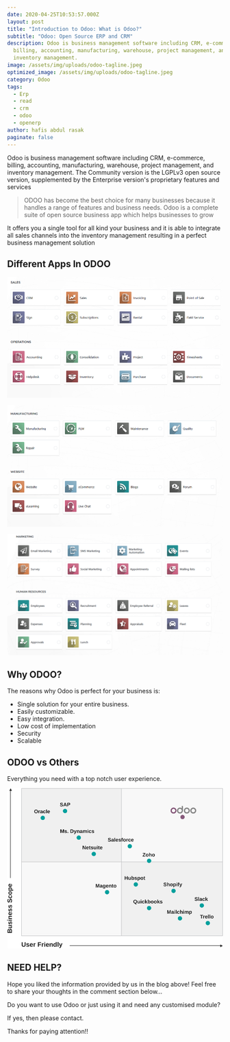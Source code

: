 ```yaml
---
date: 2020-04-25T10:53:57.000Z
layout: post
title: "Introduction to Odoo: What is Odoo?"
subtitle: "Odoo: Open Source ERP and CRM"
description: Odoo is business management software including CRM, e-commerce,
  billing, accounting, manufacturing, warehouse, project management, and
  inventory management.
image: /assets/img/uploads/odoo-tagline.jpeg
optimized_image: /assets/img/uploads/odoo-tagline.jpeg
category: Odoo
tags:
  - Erp
  - read
  - crm
  - odoo
  - openerp
author: hafis abdul rasak
paginate: false
---
```

Odoo is business management software including CRM, e-commerce, billing, accounting, manufacturing, warehouse, project management, and inventory management. The Community version is the LGPLv3 open source version, supplemented by the Enterprise version's proprietary features and services

> ODOO has become the best choice for many businesses because it handles a range of features and business needs. Odoo is a complete suite of open source business app which helps businesses to grow

It offers you a single tool for all kind your business and it is able to integrate all sales channels into the inventory management resulting in a perfect business management solution

<!--page-->

## Different Apps In ODOO

![apps](/assets/img/uploads/screenshot-3-.png "apps1")

![apps](/assets/img/uploads/screenshot-4-.png "apps2")

![apps](/assets/img/uploads/screenshot-5-.png "apps3")

## Why ODOO?

The reasons why Odoo is perfect for your business is:

* Single solution for your entire business.
* Easily customizable.
* Easy integration.
* Low cost of implementation
* Security
* Scalable

<!--page-->

## ODOO vs Others

Everything you need with a top notch user experience.

![position-chart](/assets/img/uploads/position_chart.svg "position-chart")

## NEED HELP?

Hope you liked the information provided by us in the blog above! Feel free to share your thoughts in the comment section below…

Do you want to use Odoo or just using it and need any customised module?

If yes, then please contact.

Thanks for paying attention!!